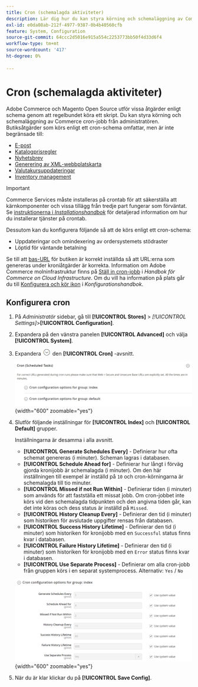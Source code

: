 ```yaml
---
title: Cron (schemalagda aktiviteter)
description: Lär dig hur du kan styra körning och schemaläggning av Commerce cron-jobb från administratören.
exl-id: e0da08ab-212f-4977-9387-0b4b40560cfb
feature: System, Configuration
source-git-commit: 64ccc2d5016e915a554c2253773bb50f4d33d6f4
workflow-type: tm+mt
source-wordcount: '417'
ht-degree: 0%

---
```


# Cron (schemalagda aktiviteter)

Adobe Commerce och Magento Open Source utför vissa åtgärder enligt schema genom att regelbundet köra ett skript. Du kan styra körning och schemaläggning av Commerce cron-jobb från administratören. Butiksåtgärder som körs enligt ett cron-schema omfattar, men är inte begränsade till:

- [E-post](email-communications.md)
- [Katalogprisregler](../merchandising-promotions/price-rules-catalog.md)
- [Nyhetsbrev](../merchandising-promotions/newsletters.md)
- [Generering av XML-webbplatskarta](../merchandising-promotions/sitemap-xml.md)
- [Valutakursuppdateringar](../stores-purchase/currency-update.md)
- [Inventory management](../inventory-management/introduction.md)

>[!IMPORTANT]
>
>Commerce Services måste installeras på crontab för att säkerställa att kärnkomponenter och vissa tillägg från tredje part fungerar som förväntat. Se [instruktionerna i _Installationshandbok_](https://experienceleague.adobe.com/docs/commerce-operations/installation-guide/next-steps/configuration.html) för detaljerad information om hur du installerar tjänster på crontab.

Dessutom kan du konfigurera följande så att de körs enligt ett cron-schema:

- Uppdateringar och omindexering av ordersystemets stödraster
- Löptid för väntande betalning

Se till att [bas-URL](../stores-purchase/store-urls.md) för butiken är korrekt inställda så att URL:erna som genereras under kroniåtgärder är korrekta. Information om Adobe Commerce molninfrastruktur finns på [Ställ in cron-jobb](https://experienceleague.adobe.com/docs/commerce-cloud-service/user-guide/configure/app/properties/crons-property.html) i _Handbok för Commerce on Cloud Infrastructure_. Om du vill ha information på plats går du till [Konfigurera och kör ikon](https://experienceleague.adobe.com/docs/commerce-operations/configuration-guide/cli/configure-cron-jobs.html) i _Konfigurationshandbok_.

## Konfigurera cron

1. På _Administratör_ sidebar, gå till **[!UICONTROL Stores]** > _[!UICONTROL Settings]_>**[!UICONTROL Configuration]**.

1. Expandera på den vänstra panelen **[!UICONTROL Advanced]** och välja **[!UICONTROL System]**.

1. Expandera ![Expansionsväljare](../assets/icon-display-expand.png) den **[!UICONTROL Cron]** -avsnitt.

   ![Avancerad konfiguration - viktiga uppgifter](../configuration-reference/advanced/assets/system-cron.png){width="600" zoomable="yes"}

1. Slutför följande inställningar för **[!UICONTROL Index]** och **[!UICONTROL Default]** grupper.

   Inställningarna är desamma i alla avsnitt.

   - **[!UICONTROL Generate Schedules Every]** - Definierar hur ofta schemat genereras (i minuter). Scheman lagras i databasen.
   - **[!UICONTROL Schedule Ahead for]** - Definierar hur långt i förväg gjorda kronijobb är schemalagda (i minuter). Om den här inställningen till exempel är inställd på `10` och cron-körningarna är schemalagda till tio minuter.
   - **[!UICONTROL Missed if not Run Within]** - Definierar tiden (i minuter) som används för att fastställa ett missat jobb. Om cron-jobbet inte körs vid den schemalagda tidpunkten och den angivna tiden går, kan det inte köras och dess status är inställd på `Missed`.
   - **[!UICONTROL History Cleanup Every]** - Definierar den tid (i minuter) som historiken för avslutade uppgifter rensas från databasen.
   - **[!UICONTROL Success History Lifetime]** - Definierar den tid (i minuter) som historiken för kronijobb med en `Successful` status finns kvar i databasen.
   - **[!UICONTROL Failure History Lifetime]** - Definierar den tid (i minuter) som historiken för kronijobb med en `Error` status finns kvar i databasen.
   - **[!UICONTROL Use Separate Process]** - Definierar om alla cron-jobb från gruppen körs i en separat systemprocess. Alternativ: `Yes` / `No`

   ![Avancerad konfiguration - kundgruppsindex](../configuration-reference/advanced/assets/system-cron-group-index.png){width="600" zoomable="yes"}

1. När du är klar klickar du på **[!UICONTROL Save Config]**.
